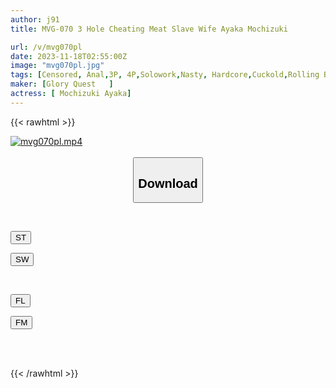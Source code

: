 ```yaml
---
author: j91
title: MVG-070 3 Hole Cheating Meat Slave Wife Ayaka Mochizuki

url: /v/mvg070pl
date: 2023-11-18T02:55:00Z
image: "mvg070pl.jpg"
tags: [Censored, Anal,3P, 4P,Solowork,Nasty, Hardcore,Cuckold,Rolling Back Eyes - Fainting	]
maker: [Glory Quest   ]
actress: [ Mochizuki Ayaka]
---
```



{{< rawhtml >}}

<div class="video" data-videoid="vpZMAXl4Xof46Gy">
    <a href="javascript:;">
        <img src="/v/mvg070pl/mvg070pl.jpg" width="WIDTH" height="HEIGHT" alt="mvg070pl.mp4" loading="lazy">
    </a>
</div>

<script type="text/javascript" src="https://j91.asia/asset/on-demand-st.js"></script>

<br>
  <link rel="stylesheet" href="https://j91.asia/asset/bs5.css">
  
  <center>
  <button class="btn btn-primary" type="button" data-bs-toggle="collapse" data-bs-target=".multi-collapse" aria-expanded="false" aria-controls="multiCollapseExample1 multiCollapseExample2"><h2>Download</h2></button></center>
</p>
<div class="row">
  <div class="col">
    <div class="collapse multi-collapse" id="multiCollapseExample1">
      <div class="card card-body">
	      	      <br>
<div class="buttons">  
<p><a href="https://streamtape.to/v/vpZMAXl4Xof46Gy" target="_blank"><button class="btn-hover color-3"><i class="fa fa-download"></i> ST</button></a></p>
<p><a href="https://sfastwish.com/nbmxkb2l6g27" target="_blank"><button class="btn-hover color-2"><i class="fa fa-download"></i> SW</button></a></p></div>
    </div>
  </div>
</div>
  <div class="col">
    <div class="collapse multi-collapse" id="multiCollapseExample2">
      <div class="card card-body">
	      <br>
<div class="buttons">
<p><a href="https://filelions.online/f/oihwjwbtr457" target="_blank"><button class="btn-hover color-9"><i class="fa fa-download"></i> FL</button></a></p>
<p><a href="https://filemoon.sx/d/1pnjumqj4pf6" target="_blank"><button class="btn-hover color-8"><i class="fa fa-download"></i> FM</button></a></p></div>
<br><br>
      </div>
    </div>
  </div>
</div>

{{< /rawhtml >}}
